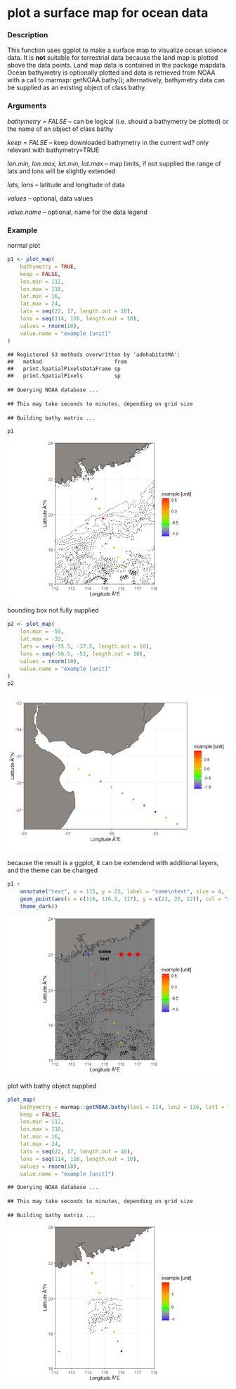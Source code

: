 plot a surface map for ocean data
================

### Description

This function uses ggplot to make a surface map to visualize ocean
science data. It is **not** suitable for terrestrial data because the
land map is plotted above the data points. Land map data is contained in
the package mapdata. Ocean bathymetry is optionally plotted and data is
retrieved from NOAA with a call to marmap::getNOAA.bathy();
alternatively, bathymetry data can be supplied as an existing object of
class bathy.

### Arguments

*bathymetry = FALSE* – can be logical (i.e. should a bathymetry be
plotted) or the name of an object of class bathy

*keep = FALSE* – keep downloaded bathymetry in the current wd? only
relevant with bathymetry=TRUE

*lon.min, lon.max, lat.min, lat.max* – map limits, if not supplied the
range of lats and lons will be slightly extended

*lats, lons* – latitude and longitude of data

*values* – optional, data values

*value.name* – optional, name for the data legend

### Example

normal plot

``` r
p1 <- plot_map(
    bathymetry = TRUE,
    keep = FALSE,
    lon.min = 112,
    lon.max = 118,
    lat.min = 16,
    lat.max = 24,
    lats = seq(22, 17, length.out = 10),
    lons = seq(114, 116, length.out = 10),
    values = rnorm(10),
    value.name = "example [unit]"
)
```

    ## Registered S3 methods overwritten by 'adehabitatMA':
    ##   method                       from
    ##   print.SpatialPixelsDataFrame sp  
    ##   print.SpatialPixels          sp

    ## Querying NOAA database ...

    ## This may take seconds to minutes, depending on grid size

    ## Building bathy matrix ...

``` r
p1
```

![](README_files/figure-gfm/example-1.png)<!-- -->

bounding box not fully supplied

``` r
p2 <- plot_map(
    lon.min = -59, 
    lat.max = -33,
    lats = seq(-35.5, -37.5, length.out = 10),
    lons = seq(-56.5, -52, length.out = 10),
    values = rnorm(10),
    value.name = "example [unit]"
)
p2
```

![](README_files/figure-gfm/example2-1.png)<!-- -->

because the result is a ggplot, it can be extendend with additional
layers, and the theme can be changed

``` r
p1 +
    annotate("text", x = 115, y = 22, label = "some\ntext", size = 4, fontface = "bold") +
    geom_point(aes(x = c(116, 116.5, 117), y = c(22, 22, 22)), col = "red", size = 4) +
    theme_dark()
```

![](README_files/figure-gfm/example3-1.png)<!-- -->

plot with bathy object supplied

``` r
plot_map(
    bathymetry = marmap::getNOAA.bathy(lon1 = 114, lon2 = 116, lat1 = 18, lat2 = 20, resolution = 1),
    keep = FALSE,
    lon.min = 112,
    lon.max = 118,
    lat.min = 16,
    lat.max = 24,
    lats = seq(22, 17, length.out = 10),
    lons = seq(114, 116, length.out = 10),
    values = rnorm(10),
    value.name = "example [unit]")
```

    ## Querying NOAA database ...

    ## This may take seconds to minutes, depending on grid size

    ## Building bathy matrix ...

![](README_files/figure-gfm/example4-1.png)<!-- -->
